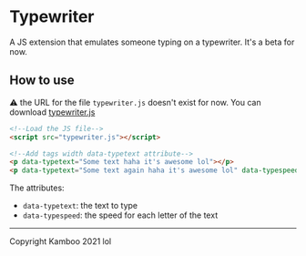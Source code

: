 # Typewriter
A JS extension that emulates someone typing on a typewriter. It's a beta for now.

## How to use
:warning: the URL for the file `typewriter.js` doesn't exist for now. You can download [typewriter.js](https://github.com/MichLLLLL/typewriter/blob/main/typewriter.js)
```html
<!--Load the JS file-->
<script src="typewriter.js"></script>

<!--Add tags width data-typetext attribute-->
<p data-typetext="Some text haha it's awesome lol"></p>
<p data-typetext="Some text again haha it's awesome lol" data-typespeed="80"></p>
```

The attributes:
* `data-typetext`: the text to type
* `data-typespeed`: the speed for each letter of the text

------------------------------
Copyright Kamboo 2021 lol

